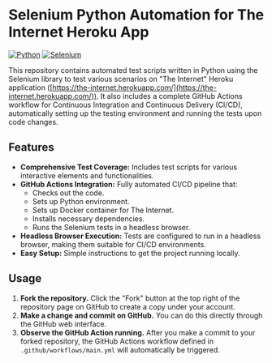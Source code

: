 # Selenium Python Automation for The Internet Heroku App

[![Python](https://img.shields.io/badge/Python-3.8+-blue.svg)](https://www.python.org/)
[![Selenium](https://img.shields.io/badge/Selenium-4.x-orange.svg)](https://www.selenium.dev/)

This repository contains automated test scripts written in Python using the Selenium library to test various scenarios on "The Internet" Heroku application ([https://the-internet.herokuapp.com/](https://the-internet.herokuapp.com/)). It also includes a complete GitHub Actions workflow for Continuous Integration and Continuous Delivery (CI/CD), automatically setting up the testing environment and running the tests upon code changes.

## Features

- **Comprehensive Test Coverage:** Includes test scripts for various interactive elements and functionalities.
- **GitHub Actions Integration:** Fully automated CI/CD pipeline that:
    - Checks out the code.
    - Sets up Python environment.
    - Sets up Docker container for The Internet.
    - Installs necessary dependencies.
    - Runs the Selenium tests in a headless browser.
- **Headless Browser Execution:** Tests are configured to run in a headless browser, making them suitable for CI/CD environments.
- **Easy Setup:** Simple instructions to get the project running locally.

## Usage

1. **Fork the repository.** Click the "Fork" button at the top right of the repository page on GitHub to create a copy under your account.
2. **Make a change and commit on GitHub.** You can do this directly through the GitHub web interface.
3. **Observe the GitHub Action running.** After you make a commit to your forked repository, the GitHub Actions workflow defined in `.github/workflows/main.yml` will automatically be triggered.
